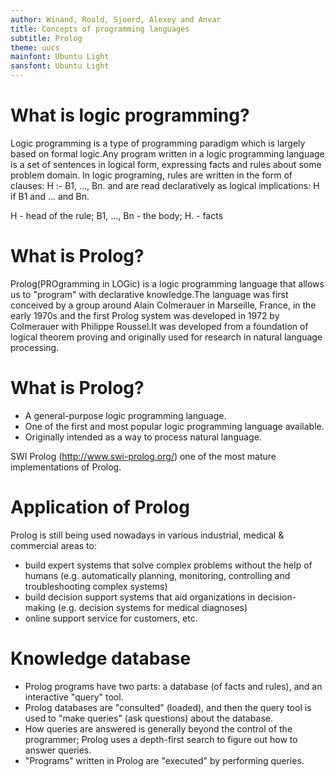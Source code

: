 ```yaml
---
author: Winand, Roald, Sjoerd, Alexey and Anvar
title: Concepts of programming languages
subtitle: Prolog
theme: uucs
mainfont: Ubuntu Light
sansfont: Ubuntu Light
---
```


# What is logic programming?

Logic programming is a type of programming paradigm which is largely based on formal logic.Any program written in a logic programming language is a set of sentences in logical form, expressing facts and rules about some problem domain. In logic programing, rules are written in the form of clauses:
H :- B1, …, Bn.
and are read declaratively as logical implications:
H if B1 and … and Bn.

H - head of the rule; B1, …, Bn - the body; H. - facts


# What is Prolog?

Prolog(PROgramming in LOGic) is a logic programming language that allows us to "program" with declarative knowledge.The language was first conceived by a group around Alain Colmerauer in Marseille, France, in the early 1970s and the first Prolog system was developed in 1972 by Colmerauer with Philippe Roussel.It was developed from a foundation of logical theorem proving and originally used for research in natural language processing.

# What is Prolog?

* A general-purpose logic programming language.
* One of the first and most popular logic programming language available.
* Originally intended as a way to process natural language.

SWI Prolog (http://www.swi-prolog.org/) one of the most mature implementations of Prolog.

# Application of Prolog

Prolog is still being used nowadays in various industrial, medical & commercial areas to:

* build expert systems that solve complex problems without the help of humans (e.g. automatically planning, monitoring, controlling and troubleshooting complex systems)
* build decision support systems that aid organizations in decision-making (e.g. decision systems for medical diagnoses)
* online support service for customers, etc.

# Knowledge database
* Prolog programs have two parts: a database (of facts and rules), and an interactive "query" tool.
* Prolog databases are "consulted" (loaded), and then the query tool is used to "make queries" (ask questions) about the database.
* How queries are answered is generally beyond the control of the programmer; Prolog uses a depth-first search to figure out how to answer queries.
* "Programs" written in Prolog are "executed" by performing queries.